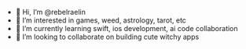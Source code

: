 - 👋 Hi, I’m @rebelraelin
- 👀 I’m interested in games, weed, astrology, tarot, etc
- 🌱 I’m currently learning swift, ios development, ai code collaboration
- 💞️ I’m looking to collaborate on building cute witchy apps

<!---
rebelraelin/rebelraelin is a ✨ special ✨ repository because its `README.md` (this file) appears on your GitHub profile.
You can click the Preview link to take a look at your changes.
--->
